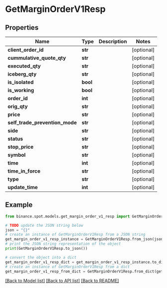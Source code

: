 # GetMarginOrderV1Resp


## Properties

Name | Type | Description | Notes
------------ | ------------- | ------------- | -------------
**client_order_id** | **str** |  | [optional] 
**cummulative_quote_qty** | **str** |  | [optional] 
**executed_qty** | **str** |  | [optional] 
**iceberg_qty** | **str** |  | [optional] 
**is_isolated** | **bool** |  | [optional] 
**is_working** | **bool** |  | [optional] 
**order_id** | **int** |  | [optional] 
**orig_qty** | **str** |  | [optional] 
**price** | **str** |  | [optional] 
**self_trade_prevention_mode** | **str** |  | [optional] 
**side** | **str** |  | [optional] 
**status** | **str** |  | [optional] 
**stop_price** | **str** |  | [optional] 
**symbol** | **str** |  | [optional] 
**time** | **int** |  | [optional] 
**time_in_force** | **str** |  | [optional] 
**type** | **str** |  | [optional] 
**update_time** | **int** |  | [optional] 

## Example

```python
from binance.spot.models.get_margin_order_v1_resp import GetMarginOrderV1Resp

# TODO update the JSON string below
json = "{}"
# create an instance of GetMarginOrderV1Resp from a JSON string
get_margin_order_v1_resp_instance = GetMarginOrderV1Resp.from_json(json)
# print the JSON string representation of the object
print(GetMarginOrderV1Resp.to_json())

# convert the object into a dict
get_margin_order_v1_resp_dict = get_margin_order_v1_resp_instance.to_dict()
# create an instance of GetMarginOrderV1Resp from a dict
get_margin_order_v1_resp_from_dict = GetMarginOrderV1Resp.from_dict(get_margin_order_v1_resp_dict)
```
[[Back to Model list]](../README.md#documentation-for-models) [[Back to API list]](../README.md#documentation-for-api-endpoints) [[Back to README]](../README.md)


